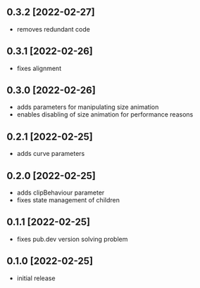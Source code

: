 ## 0.3.2 [2022-02-27]
- removes redundant code

## 0.3.1 [2022-02-26]
- fixes alignment

## 0.3.0 [2022-02-26]
- adds parameters for manipulating size animation
- enables disabling of size animation for performance reasons

## 0.2.1 [2022-02-25]
- adds curve parameters

## 0.2.0 [2022-02-25]
- adds clipBehaviour parameter
- fixes state management of children

## 0.1.1 [2022-02-25]
- fixes pub.dev version solving problem

## 0.1.0 [2022-02-25]
- initial release
